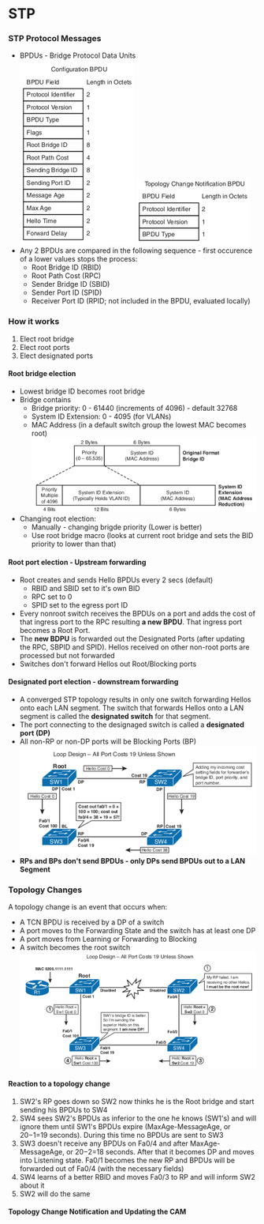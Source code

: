 # STP
### STP Protocol Messages
* BPDUs - Bridge Protocol Data Units \
![alt text](pics/BPDU01.png "Configuration BPDU (Hello BPDUs)") ![alt text](pics/BPDU02.png "Topology Change Notification BPDU")
* Any 2 BPDUs are compared in the following sequence - first occurence of a lower values stops the process:
    * Root Bridge ID (RBID)
    * Root Path Cost (RPC)
    * Sender Bridge ID (SBID)
    * Sender Port ID (SPID)
    * Receiver Port ID (RPID; not included in the BPDU, evaluated locally)

### How it works
1. Elect root bridge
2. Elect root ports
3. Elect designated ports

#### Root bridge election
* Lowest bridge ID becomes root bridge
* Bridge contains
    * Bridge priority: 0 - 61440 (increments of 4096) - default 32768
    * System ID Extension: 0 - 4095 (for VLANs)
    * MAC Address (in a default switch group the lowest MAC becomes root)
![alt text](pics/BPDU03.png "IEEE 802.1D STP Bridge ID Formats")
* Changing root election:
    * Manually - changing brigde priority (Lower is better)
    * Use root bridge macro (looks at current root bridge and sets the BID priority to lower than that)
    
#### Root port election - Upstream forwarding
* Root creates and sends Hello BPDUs every 2 secs (default)
    * RBID and SBID set to it's own BID
    * RPC set to 0
    * SPID set to the egress port ID
* Every nonroot switch receives the BPDUs on a port and adds the cost of that ingress port to the RPC resulting **a new BPDU**.
That ingress port becomes a Root Port.
* The **new BDPU** is forwarded out the Designated Ports (after updating the RPC, SBPID and SPID).
Hellos received on other non-root ports are processed but not forwarded
* Switches don't forward Hellos out Root/Blocking ports

#### Designated port election - downstream forwarding
* A converged STP topology results in only one switch forwarding Hellos onto each LAN segment. 
The switch that forwards Hellos onto a LAN segment is called the **designated switch** for that segment.
* The port connecting to the designaged switch is called a **designated port (DP)**
* All non-RP or non-DP ports will be Blocking Ports (BP)
![alt text](pics/STP01.png "Calculating STP Costs to Determine Ports") 
* **RPs and BPs don't send BPDUs - only DPs send BPDUs out to a LAN Segment**

### Topology Changes
A topology change is an event that occurs when:
* A TCN BPDU is received by a DP of a switch
* A port moves to the Forwarding State and the switch has at least one DP
* A port moves from Learning or Forwarding to Blocking
* A switch becomes the root switch
![alt text](pics/STP02.png "Reacting to the Loss of Link Between SW1 and SW2")

#### Reaction to a topology change
1. SW2's RP goes down so SW2 now thinks he is the Root bridge and start sending his BPDUs to SW4
2. SW4 sees SW2's BPDUs as inferior to the one he knows (SW1's) and will ignore them until SW1's 
BPDUs expire (MaxAge-MessageAge, or 20−1=19 seconds). During this time no BPDUs are sent to SW3
3. SW3 doesn't receive any BPDUs on Fa0/4 and after MaxAge-MessageAge, or 20−2=18 seconds. After that
it becomes DP and moves into Listening state. Fa0/1 becomes the new RP and BPDUs will be forwarded
out of Fa0/4 (with the necessary fields)
4. SW4 learns of a better RBID and moves Fa0/3 to RP and will inform SW2 about it
5. SW2 will do the same

#### Topology Change Notification and Updating the CAM


